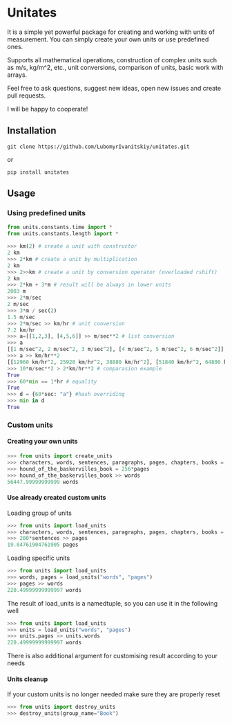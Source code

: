 
# Unitates

It is a simple yet powerful package for creating and working with units of measurement.
You can simply create your own units or use predefined ones.

Supports all mathematical operations,
construction of complex units such as m/s, kg/m^2, etc., unit conversions,
comparison of units, basic work with arrays.

Feel free to ask questions, suggest new ideas, open new issues and create pull requests. 

I will be happy to cooperate!

## Installation
```shell
git clone https://github.com/LubomyrIvanitskiy/unitates.git
```
or 
```shell
pip install unitates
```

## Usage

### Using predefined units
```python
from units.constants.time import *
from units.constants.length import *

>>> km(2) # create a unit with constructor
2 km
>>> 2*km # create a unit by multiplication
2 km
>>> 2>>km # create a unit by conversion operator (overloaded rshift)
2 km
>>> 2*km + 3*m # result will be always in lower units
2003 m
>>> 2*m/sec
2 m/sec
>>> 3*m / sec(2)
1.5 m/sec
>>> 2*m/sec >> km/hr # unit conversion
7.2 km/hr
>>> a=[[1,2,3], [4,5,6]] >> m/sec**2 # list conversion
>>> a
[[1 m/sec^2, 2 m/sec^2, 3 m/sec^2], [4 m/sec^2, 5 m/sec^2, 6 m/sec^2]]
>>> a >> km/hr**2
[[12960 km/hr^2, 25920 km/hr^2, 38880 km/hr^2], [51840 km/hr^2, 64800 km/hr^2, 77760 km/hr^2]]
>>> 10*m/sec**2 > 2*km/hr**2 # comparasion example 
True
>>> 60*min == 1*hr # equality
True
>>> d = {60*sec: "a"} #hash overriding
>>> min in d
True
```

### Custom units
#### Creating your own units

```python
>>> from units import create_units
>>> characters, words, sentences, paragraphs, pages, chapters, books = create_units(group_name="Book", characters=1, words=4.7, sentences=21, paragraphs=3.5, pages=3, chapters=13, books=3)
>>> hound_of_the_baskervilles_book = 256*pages
>>> hound_of_the_baskervilles_book >> words
56447.99999999999 words
```
#### Use already created custom units

Loading group of units
```python
>>> from units import load_units
>>> characters, words, sentences, paragraphs, pages, chapters, books = load_units(group_name="Book")
>>> 200*sentences >> pages
19.04761904761905 pages
```

Loading specific units
```python
>>> from units import load_units
>>> words, pages = load_units("words", "pages")
>>> pages >> words
220.49999999999997 words
```

The result of load_units is a namedtuple, so you can use it in the following well
```python
>>> from units import load_units
>>> units = load_units("words", "pages")
>>> units.pages >> units.words
220.49999999999997 words
```

There is also additional argument for customising result according to your needs


#### Units cleanup
If your custom units is no longer needed make sure they are properly reset
```python
>>> from units import destroy_units
>>> destroy_units(group_name="Book")
```

